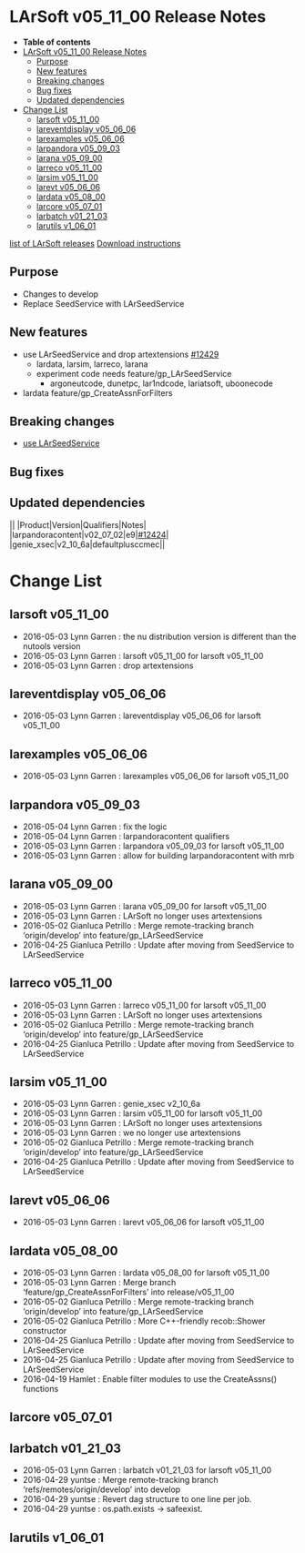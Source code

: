 LArSoft v05_11_00 Release Notes
======================================================================

-   **Table of contents**
-   [LArSoft v05_11_00 Release Notes](#LArSoft-v05_11_00-Release-Notes)
    -   [Purpose](#Purpose)
    -   [New features](#New-features)
    -   [Breaking changes](#Breaking-changes)
    -   [Bug fixes](#Bug-fixes)
    -   [Updated dependencies](#Updated-dependencies)
-   [Change List](#Change-List)
    -   [larsoft v05_11_00](#larsoft-v05_11_00)
    -   [lareventdisplay v05_06_06](#lareventdisplay-v05_06_06)
    -   [larexamples v05_06_06](#larexamples-v05_06_06)
    -   [larpandora v05_09_03](#larpandora-v05_09_03)
    -   [larana v05_09_00](#larana-v05_09_00)
    -   [larreco v05_11_00](#larreco-v05_11_00)
    -   [larsim v05_11_00](#larsim-v05_11_00)
    -   [larevt v05_06_06](#larevt-v05_06_06)
    -   [lardata v05_08_00](#lardata-v05_08_00)
    -   [larcore v05_07_01](#larcore-v05_07_01)
    -   [larbatch v01_21_03](#larbatch-v01_21_03)
    -   [larutils v1_06_01](#larutils-v1_06_01)

[list of LArSoft releases](LArSoft_release_list)
[Download instructions](http://scisoft.fnal.gov/scisoft/bundles/larsoft/v05_11_00/larsoft-v05_11_00.html)

Purpose
--------------------

-   Changes to develop
-   Replace SeedService with LArSeedService

New features
------------------------------

-   use LArSeedService and drop artextensions [\#12429](/redmine/issues/12429 "Feature: Update LArSoft code to use LArSeedService service in larsim (Closed)")
    -   lardata, larsim, larreco, larana
    -   experiment code needs feature/gp_LArSeedService
        -   argoneutcode, dunetpc, lar1ndcode, lariatsoft, uboonecode
-   lardata feature/gp_CreateAssnForFilters

Breaking changes
--------------------------------------

-   [use LArSeedService](Breaking_Changes#SeedService-from-artextensions-replaced-by-LArSeedService)

Bug fixes
------------------------

Updated dependencies
----------------------------------------------

||
|Product|Version|Qualifiers|Notes|
|larpandoracontent|v02_07_02|e9|[\#12424](/redmine/issues/12424 "Bug: The output of LArPandoraOutput module is not reproducible  (Closed)")|
|genie_xsec|v2_10_6a|defaultplusccmec||

Change List
============================

larsoft v05_11_00
------------------------------------------

-   2016-05-03 Lynn Garren : the nu distribution version is different than the nutools version
-   2016-05-03 Lynn Garren : larsoft v05_11_00 for larsoft v05_11_00
-   2016-05-03 Lynn Garren : drop artextensions

lareventdisplay v05_06_06
----------------------------------------------------------

-   2016-05-03 Lynn Garren : lareventdisplay v05_06_06 for larsoft v05_11_00

larexamples v05_06_06
--------------------------------------------------

-   2016-05-03 Lynn Garren : larexamples v05_06_06 for larsoft v05_11_00

larpandora v05_09_03
------------------------------------------------

-   2016-05-04 Lynn Garren : fix the logic
-   2016-05-04 Lynn Garren : larpandoracontent qualifiers
-   2016-05-03 Lynn Garren : larpandora v05_09_03 for larsoft v05_11_00
-   2016-05-03 Lynn Garren : allow for building larpandoracontent with mrb

larana v05_09_00
----------------------------------------

-   2016-05-03 Lynn Garren : larana v05_09_00 for larsoft v05_11_00
-   2016-05-03 Lynn Garren : LArSoft no longer uses artextensions
-   2016-05-02 Gianluca Petrillo : Merge remote-tracking branch ‘origin/develop’ into feature/gp_LArSeedService
-   2016-04-25 Gianluca Petrillo : Update after moving from SeedService to LArSeedService

larreco v05_11_00
------------------------------------------

-   2016-05-03 Lynn Garren : larreco v05_11_00 for larsoft v05_11_00
-   2016-05-03 Lynn Garren : LArSoft no longer uses artextensions
-   2016-05-02 Gianluca Petrillo : Merge remote-tracking branch ‘origin/develop’ into feature/gp_LArSeedService
-   2016-04-25 Gianluca Petrillo : Update after moving from SeedService to LArSeedService

larsim v05_11_00
----------------------------------------

-   2016-05-03 Lynn Garren : genie_xsec v2_10_6a
-   2016-05-03 Lynn Garren : larsim v05_11_00 for larsoft v05_11_00
-   2016-05-03 Lynn Garren : LArSoft no longer uses artextensions
-   2016-05-03 Lynn Garren : we no longer use artextensions
-   2016-05-02 Gianluca Petrillo : Merge remote-tracking branch ‘origin/develop’ into feature/gp_LArSeedService
-   2016-04-25 Gianluca Petrillo : Update after moving from SeedService to LArSeedService

larevt v05_06_06
----------------------------------------

-   2016-05-03 Lynn Garren : larevt v05_06_06 for larsoft v05_11_00

lardata v05_08_00
------------------------------------------

-   2016-05-03 Lynn Garren : lardata v05_08_00 for larsoft v05_11_00
-   2016-05-03 Lynn Garren : Merge branch ‘feature/gp_CreateAssnForFilters’ into release/v05_11_00
-   2016-05-02 Gianluca Petrillo : Merge remote-tracking branch ‘origin/develop’ into feature/gp_LArSeedService
-   2016-05-02 Gianluca Petrillo : More C++-friendly recob::Shower constructor
-   2016-04-25 Gianluca Petrillo : Update after moving from SeedService to LArSeedService
-   2016-04-25 Gianluca Petrillo : Update after moving from SeedService to LArSeedService
-   2016-04-19 Hamlet : Enable filter modules to use the CreateAssns() functions

larcore v05_07_01
------------------------------------------

larbatch v01_21_03
--------------------------------------------

-   2016-05-03 Lynn Garren : larbatch v01_21_03 for larsoft v05_11_00
-   2016-04-29 yuntse : Merge remote-tracking branch ‘refs/remotes/origin/develop’ into develop
-   2016-04-29 yuntse : Revert dag structure to one line per job.
-   2016-04-29 yuntse : os.path.exists -\> safeexist.

larutils v1_06_01
------------------------------------------
